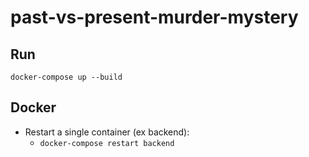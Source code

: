 # past-vs-present-murder-mystery

## Run

`docker-compose up --build`

## Docker

* Restart a single container (ex backend):
    * `docker-compose restart backend`
